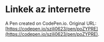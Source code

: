# Linkek az internetre

A Pen created on CodePen.io. Original URL: [https://codepen.io/szili0623/pen/poZYPRE](https://codepen.io/szili0623/pen/poZYPRE).

